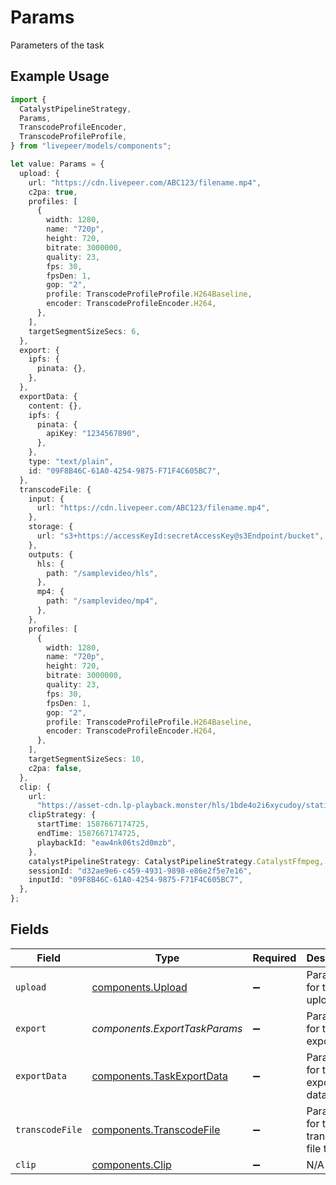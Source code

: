 # Params

Parameters of the task

## Example Usage

```typescript
import {
  CatalystPipelineStrategy,
  Params,
  TranscodeProfileEncoder,
  TranscodeProfileProfile,
} from "livepeer/models/components";

let value: Params = {
  upload: {
    url: "https://cdn.livepeer.com/ABC123/filename.mp4",
    c2pa: true,
    profiles: [
      {
        width: 1280,
        name: "720p",
        height: 720,
        bitrate: 3000000,
        quality: 23,
        fps: 30,
        fpsDen: 1,
        gop: "2",
        profile: TranscodeProfileProfile.H264Baseline,
        encoder: TranscodeProfileEncoder.H264,
      },
    ],
    targetSegmentSizeSecs: 6,
  },
  export: {
    ipfs: {
      pinata: {},
    },
  },
  exportData: {
    content: {},
    ipfs: {
      pinata: {
        apiKey: "1234567890",
      },
    },
    type: "text/plain",
    id: "09F8B46C-61A0-4254-9875-F71F4C605BC7",
  },
  transcodeFile: {
    input: {
      url: "https://cdn.livepeer.com/ABC123/filename.mp4",
    },
    storage: {
      url: "s3+https://accessKeyId:secretAccessKey@s3Endpoint/bucket",
    },
    outputs: {
      hls: {
        path: "/samplevideo/hls",
      },
      mp4: {
        path: "/samplevideo/mp4",
      },
    },
    profiles: [
      {
        width: 1280,
        name: "720p",
        height: 720,
        bitrate: 3000000,
        quality: 23,
        fps: 30,
        fpsDen: 1,
        gop: "2",
        profile: TranscodeProfileProfile.H264Baseline,
        encoder: TranscodeProfileEncoder.H264,
      },
    ],
    targetSegmentSizeSecs: 10,
    c2pa: false,
  },
  clip: {
    url:
      "https://asset-cdn.lp-playback.monster/hls/1bde4o2i6xycudoy/static360p0.mp4",
    clipStrategy: {
      startTime: 1587667174725,
      endTime: 1587667174725,
      playbackId: "eaw4nk06ts2d0mzb",
    },
    catalystPipelineStrategy: CatalystPipelineStrategy.CatalystFfmpeg,
    sessionId: "d32ae9e6-c459-4931-9898-e86e2f5e7e16",
    inputId: "09F8B46C-61A0-4254-9875-F71F4C605BC7",
  },
};
```

## Fields

| Field                                                                  | Type                                                                   | Required                                                               | Description                                                            |
| ---------------------------------------------------------------------- | ---------------------------------------------------------------------- | ---------------------------------------------------------------------- | ---------------------------------------------------------------------- |
| `upload`                                                               | [components.Upload](../../models/components/upload.md)                 | :heavy_minus_sign:                                                     | Parameters for the upload task                                         |
| `export`                                                               | *components.ExportTaskParams*                                          | :heavy_minus_sign:                                                     | Parameters for the export task                                         |
| `exportData`                                                           | [components.TaskExportData](../../models/components/taskexportdata.md) | :heavy_minus_sign:                                                     | Parameters for the export-data task                                    |
| `transcodeFile`                                                        | [components.TranscodeFile](../../models/components/transcodefile.md)   | :heavy_minus_sign:                                                     | Parameters for the transcode-file task                                 |
| `clip`                                                                 | [components.Clip](../../models/components/clip.md)                     | :heavy_minus_sign:                                                     | N/A                                                                    |